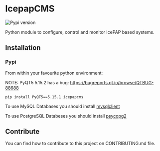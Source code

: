 # IcepapCMS

![Pypi version][pypi]

Python module to configure, control and monitor IcePAP based systems.


## Installation
### Pypi 
From within your favourite python environment:

NOTE: PyQT5 5.15.2 has a bug: https://bugreports.qt.io/browse/QTBUG-88688
```console
pip install PyQT5==5.15.1 icepapcms
```

To use MySQL Databases you should install [mysqlclient](https://pypi.org/project/mysqlclient/)

To use PostgreSQL Databeses you should install [psycopg2](https://pypi.org/project/psycopg2/)


## Contribute

You can find how to contribute to this project on CONTRIBUTING.md file.


[pypi]: https://img.shields.io/pypi/pyversions/icepap.svg